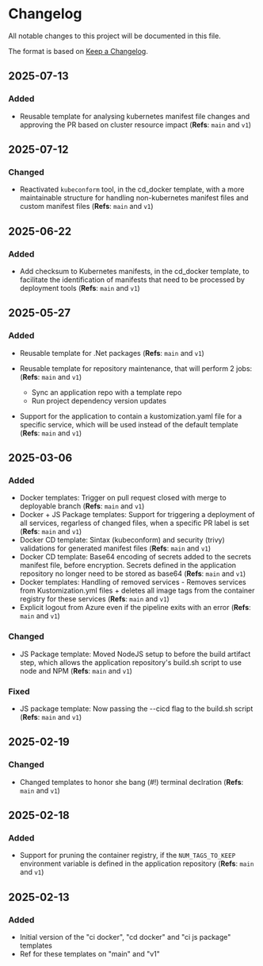 # Changelog

All notable changes to this project will be documented in this file.

The format is based on [Keep a Changelog](https://keepachangelog.com/en/1.1.0/).

## 2025-07-13

### Added

- Reusable template for analysing kubernetes manifest file changes and approving the PR based on cluster resource impact  (**Refs**: `main` and `v1`)

## 2025-07-12

### Changed

- Reactivated `kubeconform` tool, in the cd_docker template, with a more maintainable structure for handling non-kubernetes manifest files and custom manifest files (**Refs**: `main` and `v1`)

## 2025-06-22

### Added

- Add checksum to Kubernetes manifests, in the cd_docker template, to facilitate the identification of manifests that need to be processed by deployment tools (**Refs**: `main` and `v1`)

## 2025-05-27

### Added

- Reusable template for .Net packages  (**Refs**: `main` and `v1`)

- Reusable template for repository maintenance, that will perform 2 jobs:  (**Refs**: `main` and `v1`)
  - Sync an application repo with a template repo
  - Run project dependency version updates

- Support for the application to contain a kustomization.yaml file for a specific service, which will be used instead of the default template (**Refs**: `main` and `v1`)

## 2025-03-06

### Added

- Docker templates: Trigger on pull request closed with merge to deployable branch (**Refs**: `main` and `v1`)
- Docker + JS Package templates: Support for triggering a deployment of all services, regarless of changed files, when a specific PR label is set (**Refs**: `main` and `v1`)
- Docker CD template: Sintax (kubeconform) and security (trivy) validations for generated manifest files (**Refs**: `main` and `v1`)
- Docker CD template: Base64 encoding of secrets added to the secrets manifest file, before encryption. Secrets defined in the application repository no longer need to be stored as base64 (**Refs**: `main` and `v1`)
- Docker templates: Handling of removed services - Removes services from Kustomization.yml files + deletes all image tags from the container registry for these services (**Refs**: `main` and `v1`)
- Explicit logout from Azure even if the pipeline exits with an error (**Refs**: `main` and `v1`)

### Changed

- JS Package template: Moved NodeJS setup to before the build artifact step, which allows the application repository's build.sh script to use node and NPM (**Refs**: `main` and `v1`)

### Fixed

- JS package template: Now passing the --cicd flag to the build.sh script (**Refs**: `main` and `v1`)

## 2025-02-19

### Changed

- Changed templates to honor she bang (#!) terminal declration (**Refs**: `main` and `v1`)

## 2025-02-18

### Added

- Support for pruning the container registry, if the `NUM_TAGS_TO_KEEP` environment variable is defined in the application repository (**Refs**: `main` and `v1`)

## 2025-02-13

### Added

- Initial version of the "ci docker", "cd docker" and "ci js package" templates
- Ref for these templates on "main" and "v1"
